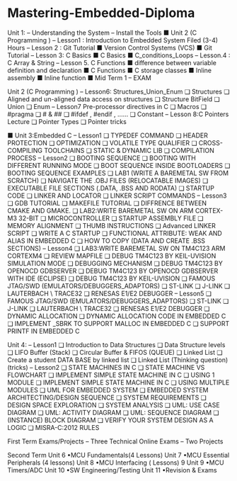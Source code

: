 # Mastering-Embedded-Diploma

Unit 1:
– Understanding the System
– Install the Tools
■ Unit 2 (C Programming )
– Lesson1 : Introduction to Embedded System Filed (3-4) Hours
– Lesson 2 : Git Tutorial
■ Version Control Systems (VCS)
■ Git Tutorial
– Lesson 3: C Basics
■ C Basics
■ C_conditions_Loops
– Lesson.4 : C Array & String
– Lesson 5. C Functions
■ difference between variable definition and declaration
■ C Functions
■ C storage classes
■ Inline assembly
■ Inline function
■ Mid Term 1
– EXAM

Unit 2 (C Programming )
– Lesson6: Structures_Union_Enum
❑ Structures
❑ Aligned and un-aligned data access on structures
❑ Structure BitField
❑ Union
❑ Enum
– Lesson7 Pre-processor directives in C
❑ Macros
❑ #pragma
❑ # & ##
❑ #ifdef , #endif , ......
❑ Constant
– Lesson 8:C Pointers Lecture
❑ Pointer Types
❑ Pointer tricks


■ Unit 3:Embedded C
– Lesson1
❑ TYPEDEF COMMAND
❑ HEADER PROTECTION
❑ OPTIMIZATION
❑ VOLATILE TYPE QUALIFIER
❑ CROSS-COMPILING TOOLCHAINS
❑ STATIC & DYNAMIC LIB
❑ COMPILATION PROCESS
– Lesson2
❑ BOOTING SEQUENCE
❑ BOOTING WITH DIFFERENT RUNNING MODE
❑ BOOT SEQUENCE INSIDE BOOTLOADERS
❑ BOOTING SEQUENCE EXAMPLES
❑ LAB1 (WRITE A BAREMETAL SW FROM SCRATCH)
❑ NAVIGATE THE .OBJ FILES (RELOCATABLE IMAGES)
❑ EXECUTABLE FILE SECTIONS (.DATA, .BSS AND RODATA)
❑ STARTUP CODE
❑ LINKER AND LOCATOR
❑ LINKER SCRIPT COMMANDS
– Lesson3
❑ GDB TUTORIAL
❑ MAKEFILE TUTORIAL
❑ DIFFRENCE BETWEEN CMAKE AND GMAKE.
❑ LAB2:WRITE BAREMETAL SW ON ARM CORTEX-M3 32-BIT
❑ MICROCONTROLLER
❑ STARTUP ASSEMBLY FILE
❑ MEMORY ALIGNMENT
❑ THUMB INSTRUCTIONS
❑ Advanced LINKER SCRIPT
❑ WRITE A C STARTUP
❑ FUNCTIONAL ATTRIBUTE: WEAK AND ALIAS IN EMBEDDED C
❑ HOW TO COPY (DATA AND CREATE .BSS SECTIONS)
– Lesson4
❑ LAB3:WRITE BAREMETAL SW ON TM4C123 ARM CORTEXM4
❑ REVIEW MAPFILE
❑ DEBUG TM4C123 BY KEIL-UVISION SIMULATION MODE
❑ DEBUGGING MECHANISM
❑ DEBUG TM4C123 BY OPENOCD GDBSERVER
❑ DEBUG TM4C123 BY OPENOCD GDBSERVER WITH IDE (ECLIPSE)
❑ DEBUG TM4C123 BY KEIL-UVISION
❑ FAMOUS JTAG/SWD (EMULATORS/DEBUGGERS_ADAPTORS)
❑ ST-LINK
❑ J-LINK
❑ LAUTERBACH \ TRACE32
❑ RENESAS E1/E2 DEBUGGER
– Lesson5
❑ FAMOUS JTAG/SWD (EMULATORS/DEBUGGERS_ADAPTORS)
❑ ST-LINK
❑ J-LINK
❑ LAUTERBACH \ TRACE32
❑ RENESAS E1/E2 DEBUGGER
❑ DYNAMIC ALLOCATION
❑ DYNAMIC ALLOCATION CODE IN EMBEDDED C
❑ IMPLEMENT _SBRK TO SUPPORT MALLOC IN EMBEDDED C
❑ SUPPORT PRINTF IN EMBEDDED C



 Unit 4:
– Lesson1
❑ Introduction to Data Structures
❑ Data Structure levels
❑ LIFO Buffer (Stack)
❑ Circular Buffer & FIFOS (QUEUE)
❑ Linked List
❑ Create a student DATA BASE by linked list
❑ Linked List (Thinking question) (tricks)
– Lesson2
❑ STATE MACHINES IN C
❑ STATE MACHINE VS FLOWCHART
❑ IMPLEMENT SIMPLE STATE MACHINE IN C
❑ USING 1 MODULE
❑ IMPLEMENT SIMPLE STATE MACHINE IN C
❑ USING MULTIPLE MODULES
❑ UML FOR EMBEDDED SYSTEM
❑ EMBEDDED SYSTEM ARCHITECTING/DESIGN SEQUENCE
❑ SYSTEM REQUIREMENTS
❑ DESIGN SPACE EXPLORATION
❑ SYSTEM ANALYSIS
❑ UML: USE CASE DIAGRAM
❑ UML: ACTIVITY DIAGRAM
❑ UML: SEQUENCE DIAGRAM
❑ (INSTANCE) BLOCK DIAGRAM
❑ VERIFY YOUR SYSTEM DESIGN AS A LOGIC
❑ MISRA-C:2012 RULES

First Term Exams/Projects
– Three Technical Online Exams
– Two Projects

Second Term 
Unit 6 •MCU Fundamentals(4 Lessons)
Unit 7 •MCU Essential Peripherals (4 lessons)
Unit 8 •MCU Interfacing ( Lessons) 9
Unit 9 •MCU Timers/ADC
Unit 10 •SW Engineering/Testing
Unit 11 •Revision & Exams

